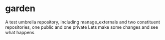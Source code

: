 # garden
A test umbrella repository, including manage_externals and two constituent repositories, one public and one private
Lets make some changes and see what happens


